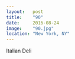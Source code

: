 ```yaml
---
layout:   post
title:    "90"
date:     2016-08-24
image:    "90.jpg"
location: "New York, NY"
---
```


Italian Deli
